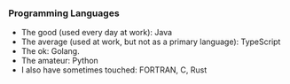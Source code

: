 ### Programming Languages
- The good (used every day at work): Java
- The average (used at work, but not as a primary language): TypeScript
- The ok: Golang.
- The amateur: Python
- I also have sometimes touched: FORTRAN, C, Rust